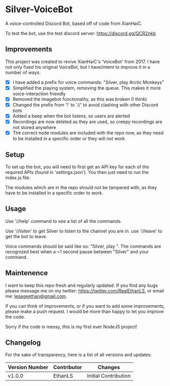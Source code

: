 # Silver-VoiceBot

A voice-controlled Discord Bot, based off of code from XianHaiC.

To test the bot, use the test discord server: https://discord.gg/QCR2nkb

## Improvements

This project was created to revive XianHaiC's 'VoiceBot' from 2017. I have not only fixed his original VoiceBot, but I have/intent to improve it in a number of ways:

 - [x] I have added a prefix for voice commands: "Silver, play Arctic Monkeys"
 - [x] Simplified the playing system, removing the queue. This makes it more voice-interaction friendly
 - [x] Removed the imagebot functionality, as this was broken (I think)
 - [x] Changed the prefix from '!' to '//' to avoid clashing with other Discord bots
 - [x] Added a beep when the bot listens, so users are alerted
 - [x] Recordings are now deleted as they are used, so creepy recordings are not stored anywhere
 - [x] The correct node modules are included with the repo now, as they need to be installed in a specific order or they will not work
 
 ## Setup
 
 To set up the bot, you will need to first get an API key for each of the required APIs (found in 'settings.json'). You then just need to run the index.js file.
 
 The modules which are in the repo should not be tampered with, as they have to be installed in a specific order to work.
 
 ## Usage
 
 Use '//help' command to see a list of all the commands.
 
 Use '//listen' to get Silver to listen to the channel you are in. use '//leave' to get the bot to leave. 
 
 Voice commands should be said like so: "Silver, play <song name>". The commands are recognized best when a ~1 second pause between "Silver" and your command.
 
 ## Maintenence
 
 I want to keep this repo fresh and regularly updated. If you find any bugs please message me on my twitter: https://twitter.com/RealEthanLS, or email me: lesageethan@gmail.com.
 
 If you can think of improvements, or if you want to add some improvements, please make a push request. I would be more than happy to let you improve the code.
 
 Sorry if the code is messy, this is my first ever NodeJS project!
 
 ## Changelog
 
 For the sake of transparency, here is a list of all versions and updates:
 
 | Version Number  | Contributor | Changes |
| ------------- | ------------- | ------------- |
| v1.0.0  | EthanLS  | Initial Contribution |
